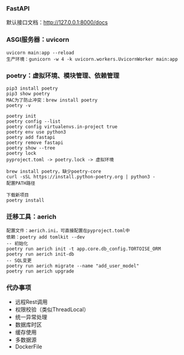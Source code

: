 ### FastAPI
默认接口文档：http://127.0.0.1:8000/docs

### ASGI服务器：uvicorn
```
uvicorn main:app --reload
生产环境：gunicorn -w 4 -k uvicorn.workers.UvicornWorker main:app
```

### poetry：虚拟环境、模块管理、依赖管理
```
pip3 install poetry
pip3 show poetry
MAC为了防止冲突：brew install poetry
poetry -v

poetry init
poetry config --list
poetry config virtualenvs.in-project true
poetry env use python3
poetry add fastapi
poetry remove fastapi
poetry show --tree
poetry lock
pyproject.toml -> poetry.lock -> 虚拟环境

brew install poetry，缺少poetry-core
curl -sSL https://install.python-poetry.org | python3 -
配置PATH路径

下载新项目
poetry install
```

### 迁移工具：aerich
```
配置文件：aerich.ini，可直接配置在pyproject.toml中
依赖：poetry add tomlkit --dev
-- 初始化
poetry run aerich init -t app.core.db_config.TORTOISE_ORM
poetry run aerich init-db
-- SQL变更
poetry run aerich migrate --name "add_user_model"
poetry run aerich upgrade
```

### 代办事项
- 远程Rest调用
- 权限校验（类似ThreadLocal）
- 统一异常处理
- 数据库时区
- 缓存使用
- 多数据源
- DockerFile



